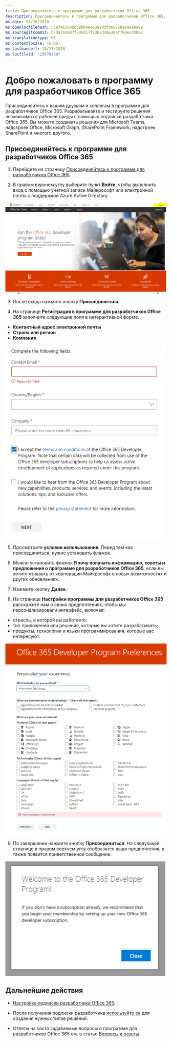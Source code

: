 ```yaml
---
title: Присоединяйтесь к программе для разработчиков Office 365
description: Присоединяйтесь к программе для разработчиков Office 365, чтобы создавать и тестировать решения Office 365 независимо от рабочей среды.
ms.date: 03/20/2018
ms.openlocfilehash: 5caf46364d6b9bb48eb3a9ddf868228a849aba89
ms.sourcegitcommit: b7da765007f295d17f23b7d4a638af760ecd3b96
ms.translationtype: HT
ms.contentlocale: ru-RU
ms.lasthandoff: 10/17/2018
ms.locfileid: "25670339"
---
```

# <a name="welcome-to-the-office-365-developer-program"></a>Добро пожаловать в программу для разработчиков Office 365

Присоединяйтесь к вашим друзьям и коллегам в программе для разработчиков Office 365. Разрабатывайте и тестируйте решения независимо от рабочей среды с помощью подписки разработчика Office 365. Вы можете создавать решения для Microsoft Teams, надстроек Office, Microsoft Graph, SharePoint Framework, надстроек SharePoint и многого другого.

## <a name="join-the-office-365-developer-program"></a>Присоединяйтесь к программе для разработчиков Office 365

1. Перейдите на страницу [Присоединяйтесь к программе для разработчиков Office 365](https://developer.microsoft.com/ru-RU/office/dev-program). 

2. В правом верхнем углу выберите пункт **Войти**, чтобы выполнить вход с помощью учетной записи Майкрософт или электронной почты с поддержкой Azure Active Directory. 

  <img alt="Join the Office 365 Developer Program Sign-in" src="images/0-sign-in-page.png" width="700">

3. После входа нажмите кнопку **Присоединиться**.

4. На странице **Регистрация в программе для разработчиков Office 365** заполните следующие поля в интерактивной форме.

  - **Контактный адрес электронной почты**
  - **Страна или регион**
  - **Компания**

  <img alt="Join the Office 365 Developer Program form" src="images/1-welcome-page.png" width="500">

5. Просмотрите **условия использования**. Перед тем как присоединиться, нужно установить флажок.

6. Можно установить флажок **Я хочу получать информацию, советы и предложения о программе для разработчиков Office 365**, если вы хотите узнавать от корпорации Майкрософт о новых возможностях и других обновлениях. 

7. Нажмите кнопку **Далее**.

8. На странице **Настройки программы для разработчиков Office 365** расскажите нам о своих предпочтениях, чтобы мы персонализировали интерфейс, включая:

  - отрасль, в которой вы работаете;
  - тип приложений или решения, которые вы хотите разрабатывать;
  - продукты, технологии и языки программирования, которые вас интересуют.

  <img alt="Choose program preferences" src="images/2-preferences-page.png" width="600">

9. По завершении нажмите кнопку **Присоединиться**. На следующей странице в правом верхнем углу отобразятся ваши предпочтения, а также появится приветственное сообщение.

  <img alt="Welcome message" src="images/3-welcome-popup.png" width="500">


## <a name="next-steps"></a>Дальнейшие действия

- [Настройка подписки разработчика Office 365](office-365-developer-program-get-started.md). 

- После получения подписки разработчика [используйте ее](build-office-365-solutions.md) для создания нужных типов решений.

- Ответы на часто задаваемые вопросы о программе для разработчиков Office 365 см. в статье [Вопросы и ответы](office-365-developer-program-faq.md). 
